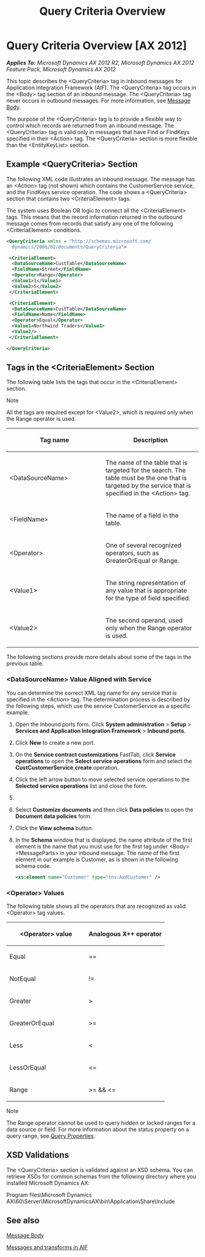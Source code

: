 ﻿---
title: Query Criteria Overview
TOCTitle: Query Criteria Overview
ms:assetid: fd2ed539-a9e7-4a6c-af2d-1fa05b5aa12e
ms:mtpsurl: https://technet.microsoft.com/en-us/library/Aa892862(v=AX.60)
ms:contentKeyID: 35254205
ms.date: 11/07/2012
mtps_version: v=AX.60
dev_langs:
- xml
---

# Query Criteria Overview [AX 2012]


_**Applies To:** Microsoft Dynamics AX 2012 R2, Microsoft Dynamics AX 2012 Feature Pack, Microsoft Dynamics AX 2012_

This topic describes the \<QueryCriteria\> tag in inbound messages for Application Integration Framework (AIF). The \<QueryCriteria\> tag occurs in the \<Body\> tag section of an inbound message. The \<QueryCriteria\> tag never occurs in outbound messages. For more information, see [Message Body](message-body.md).

The purpose of the \<QueryCriteria\> tag is to provide a flexible way to control which records are returned from an inbound message. The \<QueryCriteria\> tag is valid only in messages that have Find or FindKeys specified in their \<Action\> tag. The \<QueryCriteria\> section is more flexible than the \<EntityKeyList\> section.

## Example \<QueryCriteria\> Section

The following XML code illustrates an inbound message. The message has an \<Action\> tag (not shown) which contains the CustomerService service, and the FindKeys service operation. The code shows a \<QueryCriteria\> section that contains two \<CriteriaElement\> tags.

The system uses Boolean OR logic to connect all the \<CriteriaElement\> tags. This means that the record information returned in the outbound message comes from records that satisfy any one of the following \<CriteriaElement\> conditions.

``` xml
<QueryCriteria xmlns = "http://schemas.microsoft.com/
  dynamics/2006/02/documents/QueryCriteria">

 <CriteriaElement>
  <DataSourceName>CustTable</DataSourceName>
  <FieldName>Street</FieldName>
  <Operator>Range</Operator>
  <Value1>1</Value1>
  <Value2>5</Value2>
 </CriteriaElement>

 <CriteriaElement>
  <DataSourceName>CustTable</DataSourceName>
  <FieldName>Name</FieldName>
  <Operator>Equal</Operator>
  <Value1>Northwind Traders</Value1>
  <Value2/>
 </CriteriaElement>

</QueryCriteria>
```

## Tags in the \<CriteriaElement\> Section

The following table lists the tags that occur in the \<CriteriaElement\> section.


> [!NOTE]
> <P>All the tags are required except for &lt;Value2&gt;, which is required only when the Range operator is used.</P>



<table>
<colgroup>
<col style="width: 50%" />
<col style="width: 50%" />
</colgroup>
<thead>
<tr class="header">
<th><p>Tag name</p></th>
<th><p>Description</p></th>
</tr>
</thead>
<tbody>
<tr class="odd">
<td><p>&lt;DataSourceName&gt;</p></td>
<td><p>The name of the table that is targeted for the search. The table must be the one that is targeted by the service that is specified in the &lt;Action&gt; tag.</p></td>
</tr>
<tr class="even">
<td><p>&lt;FieldName&gt;</p></td>
<td><p>The name of a field in the table.</p></td>
</tr>
<tr class="odd">
<td><p>&lt;Operator&gt;</p></td>
<td><p>One of several recognized operators, such as GreaterOrEqual or Range.</p></td>
</tr>
<tr class="even">
<td><p>&lt;Value1&gt;</p></td>
<td><p>The string representation of any value that is appropriate for the type of field specified.</p></td>
</tr>
<tr class="odd">
<td><p>&lt;Value2&gt;</p></td>
<td><p>The second operand, used only when the Range operator is used.</p></td>
</tr>
</tbody>
</table>


The following sections provide more details about some of the tags in the previous table.

### \<DataSourceName\> Value Aligned with Service

You can determine the correct XML tag name for any service that is specified in the \<Action\> tag. The determination process is described by the following steps, which use the service CustomerService as a specific example.

1.  Open the Inbound ports form. Click **System administration** \> **Setup** \> **Services and Application Integration Framework** \> **Inbound ports**.

2.  Click **New** to create a new port.

3.  On the **Service contract customizations** FastTab, click **Service operations** to open the **Select service operations** form and select the **CustCustomerService.create** operation.

4.  Click the left arrow button to move selected service operations to the **Selected service operations** list and close the form.

5.  

6.  Select **Customize documents** and then click **Data policies** to open the **Document data policies** form.

7.  Click the **View schema** button.

8.  In the **Schema** window that is displayed, the name attribute of the first element is the name that you must use for the first tag under \<Body\>\<MessageParts\> in your inbound message. The name of the first element in our example is Customer, as is shown in the following schema code.
    
    ``` xml
    <xs:element name="Customer" type="tns:AxdCustomer" />
    ```

### \<Operator\> Values

The following table shows all the operators that are recognized as valid \<Operator\> tag values.

<table>
<colgroup>
<col style="width: 50%" />
<col style="width: 50%" />
</colgroup>
<thead>
<tr class="header">
<th><p>&lt;Operator&gt; value</p></th>
<th><p>Analogous X++ operator</p></th>
</tr>
</thead>
<tbody>
<tr class="odd">
<td><p>Equal</p></td>
<td><p>==</p></td>
</tr>
<tr class="even">
<td><p>NotEqual</p></td>
<td><p>!=</p></td>
</tr>
<tr class="odd">
<td><p>Greater</p></td>
<td><p>&gt;</p></td>
</tr>
<tr class="even">
<td><p>GreaterOrEqual</p></td>
<td><p>&gt;=</p></td>
</tr>
<tr class="odd">
<td><p>Less</p></td>
<td><p>&lt;</p></td>
</tr>
<tr class="even">
<td><p>LessOrEqual</p></td>
<td><p>&lt;=</p></td>
</tr>
<tr class="odd">
<td><p>Range</p></td>
<td><p>&gt;= &amp;&amp; &lt;=</p></td>
</tr>
</tbody>
</table>



> [!NOTE]
> <P>The Range operator cannot be used to query hidden or locked ranges for a data source or field. For more information about the status property on a query range, see <A href="https://technet.microsoft.com/en-us/library/aa842737(v=ax.60)">Query Properties</A>.</P>



## XSD Validations

The \<QueryCriteria\> section is validated against an XSD schema. You can retrieve XSDs for common schemas from the following directory where you installed Microsoft Dynamics AX:

Program files\\Microsoft Dynamics AX\\60\\Server\\MicrosoftDynamicsAX\\bin\\Application\\Share\\Include

## See also

[Message Body](message-body.md)

[Messages and transforms in AIF](messages-and-transforms-in-aif.md)


